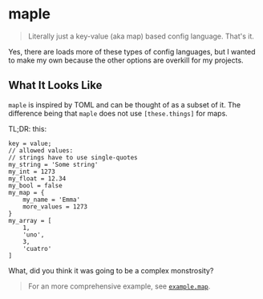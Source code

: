 # maple

> Literally just a key-value (aka map) based config language. That's it.

Yes, there are loads more of these types of config languages, but I wanted to make my own
because the other options are overkill for my projects.

## What It Looks Like

`maple` is inspired by TOML and can be thought of as a subset of it. The difference being
that `maple` does not use `[these.things]` for maps.

TL;DR: this:

```maple
key = value;
// allowed values:
// strings have to use single-quotes
my_string = 'Some string'
my_int = 1273
my_float = 12.34
my_bool = false
my_map = {
    my_name = 'Emma'
    more_values = 1273
}
my_array = [
    1,
    'uno',
    3,
    'cuatro'
]
```

What, did you think it was going to be a complex monstrosity?

> For an more comprehensive example, see [`example.map`](example.map).
